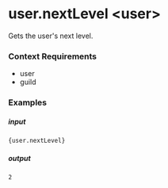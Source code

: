# user.nextLevel &lt;user&gt;
		
Gets the user's next level.

### Context Requirements

* user
* guild


### Examples

##### input
```{user.nextLevel}```

##### output
```2```